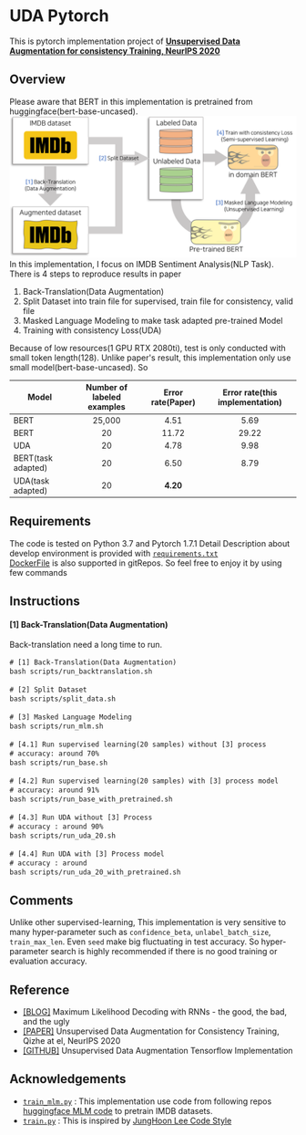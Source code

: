 # UDA Pytorch
This is pytorch implementation project of [**Unsupervised Data Augmentation for consistency Training, NeurIPS 2020**](https://arxiv.org/abs/1904.12848)

## Overview
Please aware that BERT in this implementation is pretrained from huggingface(bert-base-uncased).
![](imgs/overview_architecture.png)
In this implementation, I focus on IMDB Sentiment Analysis(NLP Task).
There is 4 steps to reproduce results in paper

1. Back-Translation(Data Augmentation)
2. Split Dataset into train file for supervised, train file for consistency, valid file 
3. Masked Language Modeling to make task adapted pre-trained Model
4. Training with consistency Loss(UDA)

Because of low resources(1 GPU RTX 2080ti), test is only conducted with small token length(128).
Unlike paper's result, this implementation only use small model(bert-base-uncased). So

Model                  | Number of labeled examples | Error rate(**Paper**) | Error rate(this implementation)
---------------------- | :------------------------: | :-------------------: | :-----------------------------: 
BERT                   | 25,000                     | 4.51                  | 5.69
BERT                   | 20                         | 11.72                 | 29.22
UDA                    | 20                         | 4.78                  | 9.98
BERT(task adapted)     | 20                         | 6.50                  | 8.79
UDA(task adapted)      | 20                         | **4.20**              |  

## Requirements
The code is tested on Python 3.7 and Pytorch 1.7.1
Detail Description about develop environment is provided with [`requirements.txt`](requirements.txt)  
[DockerFile](Dockerfile) is also supported in gitRepos. So feel free to enjoy it by using few commands

## Instructions

#### [1] Back-Translation(Data Augmentation)
Back-translation need a long time to run.
```shell
# [1] Back-Translation(Data Augmentation)
bash scripts/run_backtranslation.sh

# [2] Split Dataset
bash scripts/split_data.sh

# [3] Masked Language Modeling
bash scripts/run_mlm.sh

# [4.1] Run supervised learning(20 samples) without [3] process 
# accuracy: around 70%
bash scripts/run_base.sh

# [4.2] Run supervised learning(20 samples) with [3] process model 
# accuracy: around 91%
bash scripts/run_base_with_pretrained.sh

# [4.3] Run UDA without [3] Process
# accuracy : around 90%
bash scripts/run_uda_20.sh

# [4.4] Run UDA with [3] Process model
# accuracy : around 
bash scripts/run_uda_20_with_pretrained.sh
```


## Comments
Unlike other supervised-learning, This implementation is very sensitive to many hyper-parameter such as `confidence_beta`, `unlabel_batch_size`, `train_max_len`.
Even `seed` make big fluctuating in test accuracy.
So hyper-parameter search is highly recommended if there is no good training or evaluation accuracy.

## Reference
- [[BLOG]](https://nlp.stanford.edu/blog/maximum-likelihood-decoding-with-rnns-the-good-the-bad-and-the-ugly/#:~:text=Temperature%20sampling%20is%20a%20standard,semantic%20distortions%20in%20the%20process.) Maximum Likelihood Decoding with RNNs - the good, the bad, and the ugly
- [[PAPER]](https://arxiv.org/abs/1904.12848) Unsupervised Data Augmentation for Consistency Training, Qizhe at el, NeurIPS 2020
- [[GITHUB]](https://github.com/google-research/uda) Unsupervised Data Augmentation Tensorflow Implementation

## Acknowledgements
 - [`train_mlm.py`](https://github.com/JoungheeKim/uda_pytorch/blob/main/src/train_mlm.py) : This implementation use code from following repos [huggingface MLM code](https://github.com/huggingface/transformers/blob/master/examples/language-modeling/run_mlm.py) to pretrain IMDB datasets.
 - [`train.py`](https://github.com/JoungheeKim/uda_pytorch/blob/main/src/train.py) : This is inspired by [JungHoon Lee Code Style](https://github.com/JhnLee)
